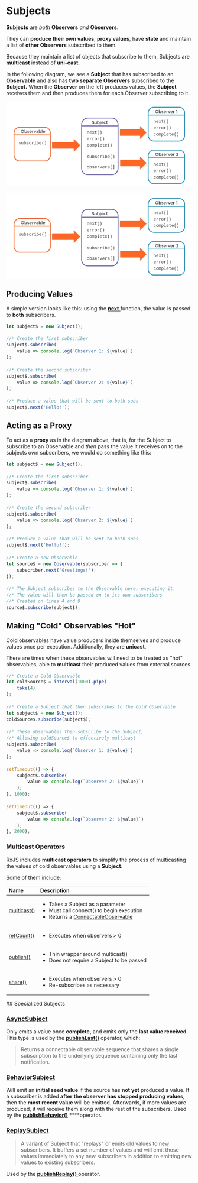 # Subjects

**Subjects** are _both_ **Observers** _and_ **Observers.**

They can **produce their own values**, **proxy values**, have **state** and maintain a list of **other Observers** subscribed to them.

Because they maintain a list of objects that  subscribe to them, Subjects are **multicast** instead of **uni-cast**.

In the following diagram, we see a **Subject** that has subscribed to an **Observable** and also has **two separate** **Observers** subscribed to the **Subject.** When the **Observer** on the left produces values, the **Subject** receives them and then produces them for each Observer subscribing to it.

![](../.gitbook/assets/image%20%281%29.png)

![](../.gitbook/assets/image.png)

## Producing Values

A simple version looks like this: using the [**next** ](https://rxjs-dev.firebaseapp.com/api/index/class/Subject#next-)function, the value is passed to **both** subscribers.

```typescript
let subject$ = new Subject();

//* Create the first subscriber
subject$.subscribe(
    value => console.log(`Observer 1: ${value}`)
);

//* Create the second subscriber
subject$.subscribe(
    value => console.log(`Observer 2: ${value}`)
);

//* Produce a value that will be sent to both subs
subject$.next('Hello!');
```

## Acting as a Proxy

To act as a **proxy** as in the diagram above, that is, for the Subject to subscribe to an Observable and _then_ pass the value it receives on to the subjects own subscribers, we would do something like this:

```typescript
let subject$ = new Subject();

//* Create the first subscriber
subject$.subscribe(
    value => console.log(`Observer 1: ${value}`)
);

//* Create the second subscriber
subject$.subscribe(
    value => console.log(`Observer 2: ${value}`)
);

//* Produce a value that will be sent to both subs
subject$.next('Hello!');

//* Create a new Observable
let source$ = new Observable(subscriber => {
    subscriber.next('Greetings!');
});

//* The Subject subscribes to the Observable here, executing it.
//* The value will then be passed on to its own subscribers
//* Created on lines 4 and 9
source$.subscribe(subject$);
```

## Making "Cold" Observables "Hot"

Cold observables have value producers inside themselves and produce values once per execution. Additionally, they are **unicast**. 

There are times when these observables will need to be treated as "hot" observables, able to **multicast** their produced values from external sources.

```typescript
//* Create a Cold Observable
let coldSource$ = interval(1000).pipe(
    take(4)
);

//* Create a Subject that then subscribes to the Cold Observable
let subject$ = new Subject();
coldSource$.subscribe(subject$);

//* These observables then subscribe to the Subject,
//* Allowing coldSource$ to effectively multicast
subject$.subscribe(
    value => console.log(`Observer 1: ${value}`)
);

setTimeout(() => {
    subject$.subscribe(
        value => console.log(`Observer 2: ${value}`)
    );
}, 1000);

setTimeout(() => {
    subject$.subscribe(
        value => console.log(`Observer 2: ${value}`)
    );
}, 2000);


```

### Multicast Operators

RxJS includes **multicast operators** to simplify the process of multicasting the values of cold observables using a **Subject**.

Some of them include:

<table>
  <thead>
    <tr>
      <th style="text-align:left">Name</th>
      <th style="text-align:left">Description</th>
    </tr>
  </thead>
  <tbody>
    <tr>
      <td style="text-align:left"><a href="https://rxjs-dev.firebaseapp.com/api/operators/multicast">multicast()</a>
      </td>
      <td style="text-align:left">
        <ul>
          <li>Takes a Subject as a parameter</li>
          <li>Must call connect() to begin execution</li>
          <li>Returns a <a href="https://rxjs-dev.firebaseapp.com/api/index/class/ConnectableObservable">ConnectableObservable</a>
          </li>
        </ul>
      </td>
    </tr>
    <tr>
      <td style="text-align:left"><a href="https://rxjs-dev.firebaseapp.com/api/operators/refCount">refCount()</a>
      </td>
      <td style="text-align:left">
        <ul>
          <li>Executes when observers &gt; 0</li>
        </ul>
      </td>
    </tr>
    <tr>
      <td style="text-align:left"><a href="https://rxjs-dev.firebaseapp.com/api/operators/publish">publish()</a>
      </td>
      <td style="text-align:left">
        <ul>
          <li>Thin wrapper around multicast()</li>
          <li>Does not require a Subject to be passed</li>
        </ul>
      </td>
    </tr>
    <tr>
      <td style="text-align:left"><a href="https://rxjs-dev.firebaseapp.com/api/operators/share">share()</a>
      </td>
      <td style="text-align:left">
        <ul>
          <li>Executes when observers &gt; 0</li>
          <li>Re-subscribes as necessary</li>
        </ul>
      </td>
    </tr>
  </tbody>
</table>## Specialized Subjects

### [AsyncSubject](https://rxjs-dev.firebaseapp.com/api/index/class/AsyncSubject)

Only emits a value once **complete,** and emits only the **last value received.** This type is used by the [**publishLast\(\)**](https://rxjs-dev.firebaseapp.com/api/operators/publishLast) operator, which:

> Returns a connectable observable sequence that shares a single subscription to the underlying sequence containing only the last notification.

### [BehaviorSubject](https://rxjs-dev.firebaseapp.com/api/index/class/BehaviorSubject)

Will emit an **initial seed value** if the source has **not yet** produced a value. If a subscriber is added **after** **the observer has stopped producing values**, then the **most recent value** will be emitted. Afterwards, if more values are produced, it will receive them along with the rest of the subscribers. Used by the [**publishBehavior\(\)**](https://rxjs-dev.firebaseapp.com/api/operators/publishBehavior) ****operator.

### [ReplaySubject](https://rxjs-dev.firebaseapp.com/api/index/class/ReplaySubject)

> A variant of Subject that "replays" or emits old values to new subscribers. It buffers a set number of values and will emit those values immediately to any new subscribers in addition to emitting new values to existing subscribers.

Used by the [**publishReplay\(\)** ](https://rxjs-dev.firebaseapp.com/api/operators/publishReplay)operator.

### 




